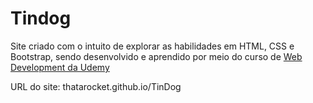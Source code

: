 # Tindog 

Site criado com o intuito de explorar as habilidades em HTML, CSS e Bootstrap, sendo desenvolvido e aprendido por meio do curso de [Web Development da Udemy](https://www.udemy.com/course/the-complete-web-development-bootcamp/) </p>

URL do site: thatarocket.github.io/TinDog


